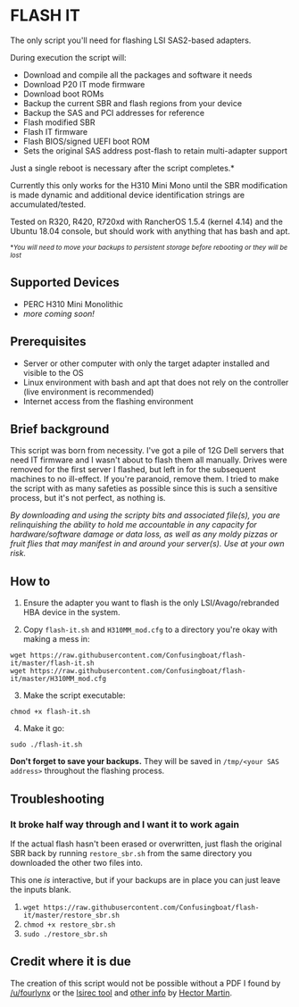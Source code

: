 # FLASH IT

The only script you'll need for flashing LSI SAS2-based adapters.

During execution the script will:
* Download and compile all the packages and software it needs
* Download P20 IT mode firmware
* Download boot ROMs
* Backup the current SBR and flash regions from your device
* Backup the SAS and PCI addresses for reference
* Flash modified SBR
* Flash IT firmware
* Flash BIOS/signed UEFI boot ROM
* Sets the original SAS address post-flash to retain multi-adapter support

Just a single reboot is necessary after the script completes.\*

Currently this only works for the H310 Mini Mono until the SBR modification is made dynamic and additional device identification strings are accumulated/tested.

Tested on R320, R420, R720xd with RancherOS 1.5.4 (kernel 4.14) and the Ubuntu 18.04 console, but should work with anything that has bash and apt.

<sup>\*_You will need to move your backups to persistent storage before rebooting or they will be lost_</sup>

## Supported Devices
* PERC H310 Mini Monolithic
* _more coming soon!_

## Prerequisites
* Server or other computer with only the target adapter installed and visible to the OS
* Linux environment with bash and apt that does not rely on the controller (live environment is recommended)
* Internet access from the flashing environment

## Brief background

This script was born from necessity. I've got a pile of 12G Dell servers that need IT firmware and I wasn't about to flash them all manually. Drives were removed for the first server I flashed, but left in for the subsequent machines to no ill-effect. If you're paranoid, remove them. I tried to make the script with as many safeties as possible since this is such a sensitive process, but it's not perfect, as nothing is.

*By downloading and using the scripty bits and associated file(s), you are relinquishing the ability to hold me accountable in any capacity for hardware/software damage or data loss, as well as any moldy pizzas or fruit flies that may manifest in and around your server(s). Use at your own risk.*

## How to
1. Ensure the adapter you want to flash is the only LSI/Avago/rebranded HBA device in the system.

2. Copy `flash-it.sh` and `H310MM_mod.cfg` to a directory you're okay with making a mess in:
```
wget https://raw.githubusercontent.com/Confusingboat/flash-it/master/flash-it.sh
wget https://raw.githubusercontent.com/Confusingboat/flash-it/master/H310MM_mod.cfg
```
3. Make the script executable:
```
chmod +x flash-it.sh
```

4. Make it go:
```
sudo ./flash-it.sh
```

**Don't forget to save your backups.** They will be saved in `/tmp/<your SAS address>` throughout the flashing process.

## Troubleshooting

### It broke half way through and I want it to work again
If the actual flash hasn't been erased or overwritten, just flash the original SBR back by running `restore_sbr.sh` from the same directory you downloaded the other two files into.

This one *is* interactive, but if your backups are in place you can just leave the inputs blank.

1. `wget https://raw.githubusercontent.com/Confusingboat/flash-it/master/restore_sbr.sh`
2. `chmod +x restore_sbr.sh`
3. `sudo ./restore_sbr.sh`

## Credit where it is due
The creation of this script would not be possible without a PDF I found by [/u/fourlynx](https://www.reddit.com/u/fourlynx) or the [lsirec tool](https://github.com/marcan/lsirec) and [other info](https://marcan.st/2016/05/crossflashing-the-fujitsu-d2607/) by [Hector Martin](https://marcan.st/about/).
